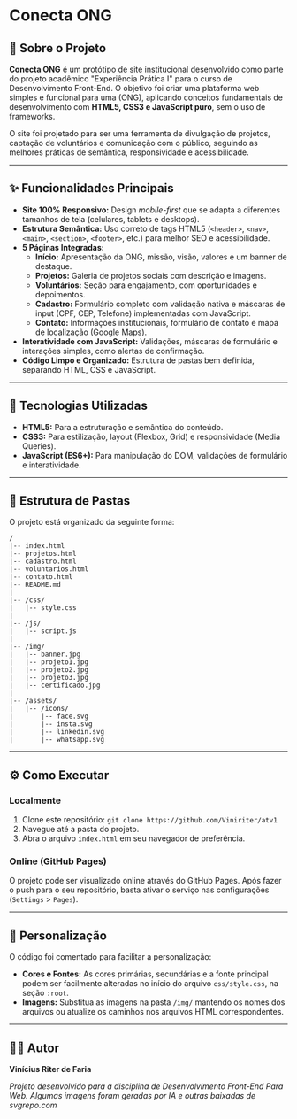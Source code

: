 # Conecta ONG

## 📖 Sobre o Projeto

**Conecta ONG** é um protótipo de site institucional desenvolvido como parte do projeto acadêmico "Experiência Prática I" para o curso de Desenvolvimento Front-End. O objetivo foi criar uma plataforma web simples e funcional para uma (ONG), aplicando conceitos fundamentais de desenvolvimento com **HTML5, CSS3 e JavaScript puro**, sem o uso de frameworks.

O site foi projetado para ser uma ferramenta de divulgação de projetos, captação de voluntários e comunicação com o público, seguindo as melhores práticas de semântica, responsividade e acessibilidade.

---

## ✨ Funcionalidades Principais

-   **Site 100% Responsivo:** Design *mobile-first* que se adapta a diferentes tamanhos de tela (celulares, tablets e desktops).
-   **Estrutura Semântica:** Uso correto de tags HTML5 (`<header>`, `<nav>`, `<main>`, `<section>`, `<footer>`, etc.) para melhor SEO e acessibilidade.
-   **5 Páginas Integradas:**
    -   **Início:** Apresentação da ONG, missão, visão, valores e um banner de destaque.
    -   **Projetos:** Galeria de projetos sociais com descrição e imagens.
    -   **Voluntários:** Seção para engajamento, com oportunidades e depoimentos.
    -   **Cadastro:** Formulário completo com validação nativa e máscaras de input (CPF, CEP, Telefone) implementadas com JavaScript.
    -   **Contato:** Informações institucionais, formulário de contato e mapa de localização (Google Maps).
-   **Interatividade com JavaScript:** Validações, máscaras de formulário e interações simples, como alertas de confirmação.
-   **Código Limpo e Organizado:** Estrutura de pastas bem definida, separando HTML, CSS e JavaScript.

---

## 🚀 Tecnologias Utilizadas

-   **HTML5:** Para a estruturação e semântica do conteúdo.
-   **CSS3:** Para estilização, layout (Flexbox, Grid) e responsividade (Media Queries).
-   **JavaScript (ES6+):** Para manipulação do DOM, validações de formulário e interatividade.

---

## 📂 Estrutura de Pastas

O projeto está organizado da seguinte forma:

```
/
|-- index.html
|-- projetos.html
|-- cadastro.html
|-- voluntarios.html
|-- contato.html
|-- README.md
|
|-- /css/
|   |-- style.css
|
|-- /js/
|   |-- script.js
|
|-- /img/
|   |-- banner.jpg
|   |-- projeto1.jpg
|   |-- projeto2.jpg
|   |-- projeto3.jpg
|   |-- certificado.jpg
|
|-- /assets/
|   |-- /icons/
|       |-- face.svg
|       |-- insta.svg
|       |-- linkedin.svg
|       |-- whatsapp.svg
```

---

## ⚙️ Como Executar

### Localmente

1.  Clone este repositório: `git clone https://github.com/Viniriter/atv1`
2.  Navegue até a pasta do projeto.
3.  Abra o arquivo `index.html` em seu navegador de preferência.

### Online (GitHub Pages)

O projeto pode ser visualizado online através do GitHub Pages. Após fazer o push para o seu repositório, basta ativar o serviço nas configurações (`Settings` > `Pages`).

---

## 🎨 Personalização

O código foi comentado para facilitar a personalização:
-   **Cores e Fontes:** As cores primárias, secundárias e a fonte principal podem ser facilmente alteradas no início do arquivo `css/style.css`, na seção `:root`.
-   **Imagens:** Substitua as imagens na pasta `/img/` mantendo os nomes dos arquivos ou atualize os caminhos nos arquivos HTML correspondentes.

---

## 👨‍💻 Autor

**Vinícius Riter de Faria**

*Projeto desenvolvido para a disciplina de Desenvolvimento Front-End Para Web.*
*Algumas imagens foram geradas por IA e outras baixadas de svgrepo.com*
